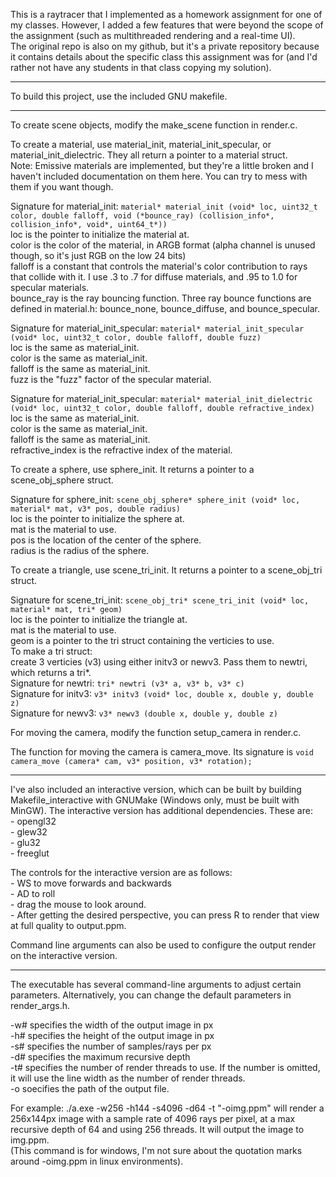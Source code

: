 This is a raytracer that I implemented as a homework assignment for one of my classes. However, I added a few features that were beyond the scope of the assignment (such as multithreaded rendering and a real-time UI).  
The original repo is also on my github, but it's a private repository because it contains details about the specific class this assignment was for (and I'd rather not have any students in that class copying my solution).  
  
---
  
To build this project, use the included GNU makefile.  
  
---
  
To create scene objects, modify the make_scene function in render.c.  
  
  
To create a material, use material_init, material_init_specular, or material_init_dielectric. They all return a pointer to a material struct.  
Note: Emissive materials are implemented, but they're a little broken and I haven't included documentation on them here. You can try to mess with them if you want though.
  
Signature for material_init: ```material* material_init (void* loc, uint32_t color, double falloff, void (*bounce_ray) (collision_info*, collision_info*, void*, uint64_t*))```  
	loc is the pointer to initialize the material at.  
	color is the color of the material, in ARGB format (alpha channel is unused though, so it's just RGB on the low 24 bits)  
	falloff is a constant that controls the material's color contribution to rays that collide with it. I use .3 to .7 for diffuse materials, and .95 to 1.0 for specular materials.  
	bounce_ray is the ray bouncing function. Three ray bounce functions are defined in material.h: bounce_none, bounce_diffuse, and bounce_specular.  
	  
Signature for material_init_specular: ```material* material_init_specular (void* loc, uint32_t color, double falloff, double fuzz)```  
	loc is the same as material_init.  
	color is the same as material_init.  
	falloff is the same as material_init.  
	fuzz is the "fuzz" factor of the specular material.  
  
Signature for material_init_specular: ```material* material_init_dielectric (void* loc, uint32_t color, double falloff, double refractive_index)```  
	loc is the same as material_init.  
	color is the same as material_init.  
	falloff is the same as material_init.  
	refractive_index is the refractive index of the material.  
  
To create a sphere, use sphere_init. It returns a pointer to a scene_obj_sphere struct.  
  
Signature for sphere_init: ```scene_obj_sphere* sphere_init (void* loc, material* mat, v3* pos, double radius)```  
	loc is the pointer to initialize the sphere at.  
	mat is the material to use.  
	pos is the location of the center of the sphere.  
	radius is the radius of the sphere.  
  
  
To create a triangle, use scene_tri_init. It returns a pointer to a scene_obj_tri struct.  
  
Signature for scene_tri_init: ```scene_obj_tri* scene_tri_init (void* loc, material* mat, tri* geom)```  
	loc is the pointer to initialize the triangle at.  
	mat is the material to use.  
	geom is a pointer to the tri struct containing the verticies to use.  
To make a tri struct:  
	create 3 verticies (v3) using either initv3 or newv3. Pass them to newtri, which returns a tri*.  
Signature for newtri: ```tri* newtri (v3* a, v3* b, v3* c)```  
Signature for initv3: ```v3* initv3 (void* loc, double x, double y, double z)```  
Signature for newv3: ```v3* newv3 (double x, double y, double z)```  
  
  
For moving the camera, modify the function setup_camera in render.c.  
  
The function for moving the camera is camera_move. Its signature is ```void camera_move (camera* cam, v3* position, v3* rotation);```  
  
---
  
I've also included an interactive version, which can be built by building Makefile_interactive with GNUMake (Windows only, must be built with MinGW).
The interactive version has additional dependencies. These are:  
	- opengl32  
	- glew32  
	- glu32  
	- freeglut  
	  
The controls for the interactive version are as follows:  
	- WS to move forwards and backwards  
	- AD to roll  
	- drag the mouse to look around.  
	- After getting the desired perspective, you can press R to render that view at full quality to output.ppm.  
	  
Command line arguments can also be used to configure the output render on the interactive version.  
  
---
  
The executable has several command-line arguments to adjust certain parameters. Alternatively, you can change the default parameters in render_args.h.  
  
-w# specifies the width of the output image in px  
-h# specifies the height of the output image in px  
-s# specifies the number of samples/rays per px  
-d# specifies the maximum recursive depth  
-t# specifies the number of render threads to use. If the number is omitted, it will use the line width as the number of render threads.  
-o soecifies the path of the output file.  
  
For example: ./a.exe -w256 -h144 -s4096 -d64 -t "-oimg.ppm" will render a 256x144px image with a sample rate of 4096 rays per pixel, at a max recursive depth of 64 and using 256 threads. It will output the image to img.ppm.  
(This command is for windows, I'm not sure about the quotation marks around -oimg.ppm in linux environments).  